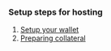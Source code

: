 ### Setup steps for hosting
1. [Setup your wallet](https://github.com/semiformal/masternodes.work/blob/master/wallet.md)
2. [Preparing collateral](https://github.com/semiformal/masternodes.work/blob/master/collateral.md)
